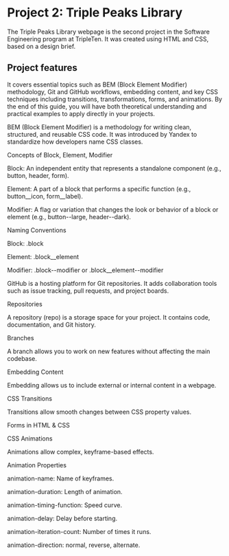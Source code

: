 # Project 2: Triple Peaks Library

The Triple Peaks Library webpage is the second project in the Software Engineering
program at TripleTen. It was created using HTML and CSS, based on a design brief.

## Project features
It covers essential topics such as BEM (Block Element Modifier) methodology, Git and GitHub workflows, embedding content, and key CSS techniques including transitions, transformations, forms, and animations. By the end of this guide, you will have both theoretical understanding and practical examples to apply directly in your projects.

BEM (Block Element Modifier) is a methodology for writing clean, structured, and reusable CSS code. It was introduced by Yandex to standardize how developers name CSS classes.

Concepts of Block, Element, Modifier

Block: An independent entity that represents a standalone component (e.g., button, header, form).

Element: A part of a block that performs a specific function (e.g., button__icon, form__label).

Modifier: A flag or variation that changes the look or behavior of a block or element (e.g., button--large, header--dark).

Naming Conventions

Block: .block

Element: .block__element

Modifier: .block--modifier or .block__element--modifier

GitHub is a hosting platform for Git repositories. It adds collaboration tools such as issue tracking, pull requests, and project boards.

Repositories

A repository (repo) is a storage space for your project. It contains code, documentation, and Git history.

Branches

A branch allows you to work on new features without affecting the main codebase.

Embedding Content

Embedding allows us to include external or internal content in a webpage.

CSS Transitions

Transitions allow smooth changes between CSS property values.

Forms in HTML & CSS

CSS Animations

Animations allow complex, keyframe-based effects.

Animation Properties

animation-name: Name of keyframes.

animation-duration: Length of animation.

animation-timing-function: Speed curve.

animation-delay: Delay before starting.

animation-iteration-count: Number of times it runs.

animation-direction: normal, reverse, alternate.
